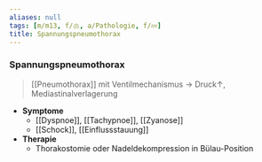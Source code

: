 ```yaml
---
aliases: null
tags: [m/m13, f/🫁, a/Pathologie, f/💤]
title: Spannungspneumothorax
---
```

### Spannungspneumothorax
> [[Pneumothorax]] mit Ventilmechanismus → Druck↑, Mediastinalverlagerung
- **Symptome**
	- [[Dyspnoe]], [[Tachypnoe]], [[Zyanose]]
	- [[Schock]], [[Einflussstauung]]
- **Therapie**
	- Thorakostomie oder Nadeldekompression in Bülau-Position